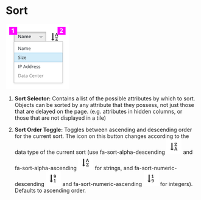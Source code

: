 # Sort

![Image highlighting attribute selector](img/sort_expand.png)

  1. **Sort Selector:** Contains a list of the possible attributes by which to sort. Objects can be sorted by any attribute that they possess, not just those that are delayed on the page. (e.g. attributes in hidden columns, or those that are not displayed in a tile)

  1. **Sort Order Toggle:** Toggles between ascending and descending order for the current sort. The icon on this button changes according to the data type of the current sort (use fa-sort-alpha-descending ![Image of sort](img/fa-sort-alpha-desc.png) and fa-sort-alpha-ascending ![Image of sort](img/fa-sort-alpha-asc.png) for strings, and fa-sort-numeric-descending ![Image of sort](img/fa-sort-numeric-desc.png) and fa-sort-numeric-ascending ![Image of sort](img/fa-sort-numeric-asc.png) for integers). Defaults to ascending order.
